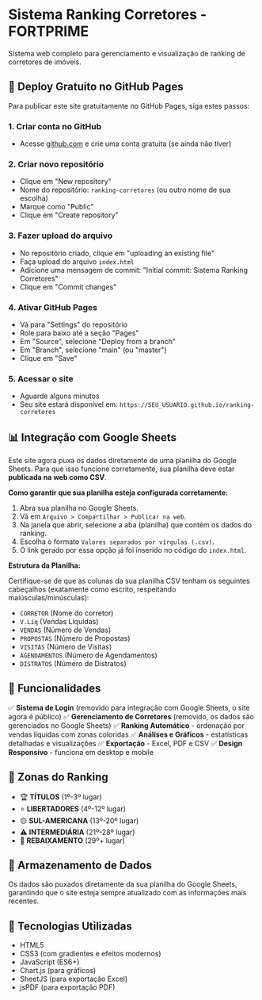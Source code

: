 # Sistema Ranking Corretores - FORTPRIME

Sistema web completo para gerenciamento e visualização de ranking de corretores de imóveis.

## 🚀 Deploy Gratuito no GitHub Pages

Para publicar este site gratuitamente no GitHub Pages, siga estes passos:

### 1. Criar conta no GitHub
- Acesse [github.com](https://github.com) e crie uma conta gratuita (se ainda não tiver)

### 2. Criar novo repositório
- Clique em "New repository"
- Nome do repositório: `ranking-corretores` (ou outro nome de sua escolha)
- Marque como "Public"
- Clique em "Create repository"

### 3. Fazer upload do arquivo
- No repositório criado, clique em "uploading an existing file"
- Faça upload do arquivo `index.html`
- Adicione uma mensagem de commit: "Initial commit: Sistema Ranking Corretores"
- Clique em "Commit changes"

### 4. Ativar GitHub Pages
- Vá para "Settings" do repositório
- Role para baixo até a seção "Pages"
- Em "Source", selecione "Deploy from a branch"
- Em "Branch", selecione "main" (ou "master")
- Clique em "Save"

### 5. Acessar o site
- Aguarde alguns minutos
- Seu site estará disponível em: `https://SEU_USUARIO.github.io/ranking-corretores`

## 📊 Integração com Google Sheets

Este site agora puxa os dados diretamente de uma planilha do Google Sheets. Para que isso funcione corretamente, sua planilha deve estar **publicada na web como CSV**.

**Como garantir que sua planilha esteja configurada corretamente:**

1.  Abra sua planilha no Google Sheets.
2.  Vá em `Arquivo > Compartilhar > Publicar na web`.
3.  Na janela que abrir, selecione a aba (planilha) que contém os dados do ranking.
4.  Escolha o formato `Valores separados por vírgulas (.csv)`.
5.  O link gerado por essa opção já foi inserido no código do `index.html`.

**Estrutura da Planilha:**

Certifique-se de que as colunas da sua planilha CSV tenham os seguintes cabeçalhos (exatamente como escrito, respeitando maiúsculas/minúsculas):

- `CORRETOR` (Nome do corretor)
- `V.Líq` (Vendas Líquidas)
- `VENDAS` (Número de Vendas)
- `PROPOSTAS` (Número de Propostas)
- `VISITAS` (Número de Visitas)
- `AGENDAMENTOS` (Número de Agendamentos)
- `DISTRATOS` (Número de Distratos)

## 📱 Funcionalidades

✅ **Sistema de Login** (removido para integração com Google Sheets, o site agora é público)
✅ **Gerenciamento de Corretores** (removido, os dados são gerenciados no Google Sheets)
✅ **Ranking Automático** - ordenação por vendas líquidas com zonas coloridas
✅ **Análises e Gráficos** - estatísticas detalhadas e visualizações
✅ **Exportação** - Excel, PDF e CSV
✅ **Design Responsivo** - funciona em desktop e mobile

## 🎯 Zonas do Ranking

- 🏆 **TÍTULOS** (1º-3º lugar)
- ⭐ **LIBERTADORES** (4º-12º lugar)
- 🟡 **SUL-AMERICANA** (13º-20º lugar)
- ⚠️ **INTERMEDIÁRIA** (21º-28º lugar)
- 🔴 **REBAIXAMENTO** (29º+ lugar)

## 💾 Armazenamento de Dados

Os dados são puxados diretamente da sua planilha do Google Sheets, garantindo que o site esteja sempre atualizado com as informações mais recentes.

## 🔧 Tecnologias Utilizadas

- HTML5
- CSS3 (com gradientes e efeitos modernos)
- JavaScript (ES6+)
- Chart.js (para gráficos)
- SheetJS (para exportação Excel)
- jsPDF (para exportação PDF)

